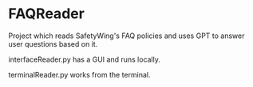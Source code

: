 # FAQReader

Project which reads SafetyWing's FAQ policies and uses GPT to answer user questions based on it.

interfaceReader.py has a GUI and runs locally.

terminalReader.py works from the terminal.
